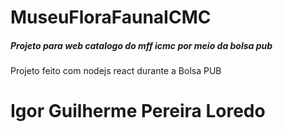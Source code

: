 # MuseuFloraFaunaICMC
<h5> Projeto para web catalogo do mff icmc por meio da bolsa pub </h5>



Projeto feito com nodejs react durante a Bolsa PUB

Igor Guilherme Pereira Loredo
========
